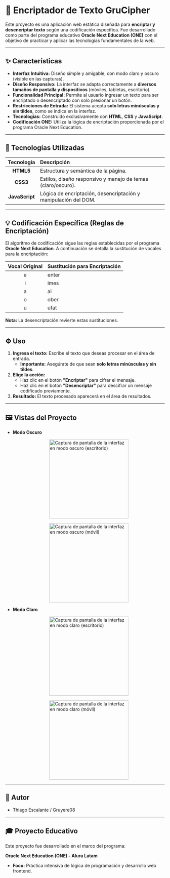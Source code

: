 # 📄 Encriptador de Texto GruCipher

Este proyecto es una aplicación web estática diseñada para **encriptar y desencriptar texto** según una codificación específica. Fue desarrollado como parte del programa educativo **Oracle Next Education (ONE)** con el objetivo de practicar y aplicar las tecnologías fundamentales de la web.

***

## ✨ Características

* **Interfaz Intuitiva:** Diseño simple y amigable, con modo claro y oscuro (visible en las capturas).
* **Diseño Responsivo:** La interfaz se adapta correctamente a **diversos tamaños de pantalla y dispositivos** (móviles, tabletas, escritorio).
* **Funcionalidad Principal:** Permite al usuario ingresar un texto para ser encriptado o desencriptado con solo presionar un botón.
* **Restricciones de Entrada:** El sistema acepta **solo letras minúsculas y sin tildes**, como se indica en la interfaz.
* **Tecnologías:** Construido exclusivamente con **HTML**, **CSS** y **JavaScript**.
* **Codificación ONE:** Utiliza la lógica de encriptación proporcionada por el programa Oracle Next Education.

***

## 🚀 Tecnologías Utilizadas

| Tecnología | Descripción |
| :---: | :--- |
| **HTML5** | Estructura y semántica de la página. |
| **CSS3** | Estilos, diseño responsivo y manejo de temas (claro/oscuro). |
| **JavaScript** | Lógica de encriptación, desencriptación y manipulación del DOM. |

***

## 💡 Codificación Específica (Reglas de Encriptación)

El algoritmo de codificación sigue las reglas establecidas por el programa **Oracle Next Education**. A continuación se detalla la sustitución de vocales para la encriptación:

| Vocal Original | Sustitución para Encriptación |
| :---: | :--- |
| e | enter |
| i | imes |
| a | ai |
| o | ober |
| u | ufat |

**Nota:** La desencriptación revierte estas sustituciones.

***

## ⚙️ Uso

1.  **Ingresa el texto:** Escribe el texto que deseas procesar en el área de entrada.
    * **Importante:** Asegúrate de que sean **solo letras minúsculas y sin tildes**.
2.  **Elige la acción:**
    * Haz clic en el botón **"Encriptar"** para cifrar el mensaje.
    * Haz clic en el botón **"Desencriptar"** para descifrar un mensaje codificado previamente.
3.  **Resultado:** El texto procesado aparecerá en el área de resultados.

***

## 🖼️ Vistas del Proyecto

* **Modo Oscuro**
    <div style="display: flex; flex-wrap: wrap; gap: 15px; justify-content: center;">
        <img width="auto" height="250" alt="Captura de pantalla de la interfaz en modo oscuro (escritorio)" src="https://github.com/user-attachments/assets/dcf5ea68-9612-4c4d-aa8c-88ba3d10055d" />
        <img width="auto" height="250" alt="Captura de pantalla de la interfaz en modo oscuro (móvil)" src="https://github.com/user-attachments/assets/c39ce260-e77f-4365-9466-a45b818caf08" />
    </div>

* **Modo Claro**
    <div style="display: flex; flex-wrap: wrap; gap: 15px; justify-content: center;">
        <img width="auto" height="250" alt="Captura de pantalla de la interfaz en modo claro (escritorio)" src="https://github.com/user-attachments/assets/309ac4b2-9ef5-42dd-bd59-c9cb8f34d88c" />
        <img width="auto" height="250" alt="Captura de pantalla de la interfaz en modo claro (móvil)" src="https://github.com/user-attachments/assets/60413fde-beec-4844-984c-f66f8e1d08e7" />
    </div>

***


## 👤 Autor

* Thiago Escalante / Gruyere08
***

## 🎓 Proyecto Educativo

Este proyecto fue desarrollado en el marco del programa:

**Oracle Next Education (ONE) - Alura Latam**
* **Foco:** Práctica intensiva de lógica de programación y desarrollo web frontend.
